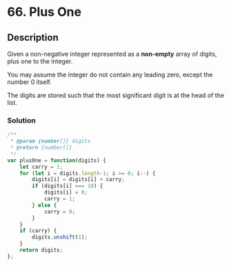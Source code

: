# 66. Plus One

## Description

Given a non-negative integer represented as a **non-empty** array of digits, plus one to the integer.

You may assume the integer do not contain any leading zero, except the number 0 itself.

The digits are stored such that the most significant digit is at the head of the list.

### Solution
```javascript
/**
 * @param {number[]} digits
 * @return {number[]}
 */
var plusOne = function(digits) {
    let carry = 1;
    for (let i = digits.length-1; i >= 0; i--) {
        digits[i] = digits[i] + carry;
        if (digits[i] === 10) {
            digits[i] = 0;
            carry = 1;
        } else {
            carry = 0;
        }
    }
    if (carry) {
        digits.unshift(1);
    }
    return digits;
};
```